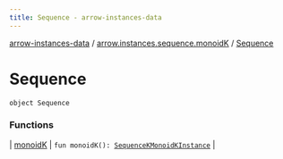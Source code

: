 ```yaml
---
title: Sequence - arrow-instances-data
---
```


[arrow-instances-data](../../index.html) / [arrow.instances.sequence.monoidK](../index.html) / [Sequence](./index.html)

# Sequence

`object Sequence`

### Functions

| [monoidK](monoid-k.html) | `fun monoidK(): `[`SequenceKMonoidKInstance`](../../arrow.instances/-sequence-k-monoid-k-instance/index.html) |

